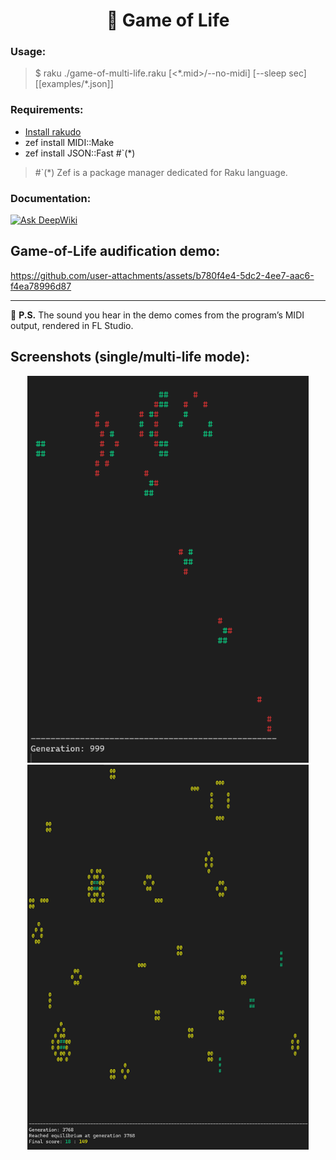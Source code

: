 <h1 align="center">🌱 Game of Life</h1>

### Usage:
  > $ raku ./game-of-multi-life.raku [<\*.mid>/--no-midi] [--sleep sec] [[examples/\*.json]]

### Requirements:
  - [Install rakudo](https://rakudo.org/downloads)
  - zef install MIDI::Make
  - zef install JSON::Fast #`(*)
  > #`(*) Zef is a package manager dedicated for Raku language.

### Documentation:
<a href="https://deepwiki.com/amp1ee/game-of-life-MIDI"><img src="https://deepwiki.com/badge.svg" alt="Ask DeepWiki"></a>


## Game-of-Life audification demo:

https://github.com/user-attachments/assets/b780f4e4-5dc2-4ee7-aac6-f4ea78996d87

---
📌 **P.S.** The sound you hear in the demo comes from the program’s MIDI output, rendered in FL Studio.

## Screenshots (single/multi-life mode):
<p align="center">
  <img src="assets/Capture.PNG"       alt="Game of Life preview" width="450">
  <img src="assets/Capture-multi.PNG" alt="Game of Life multi"   width="450">
</p>

